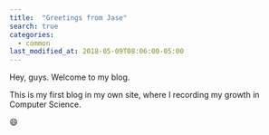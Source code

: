 ```yaml
---
title:  "Greetings from Jase"
search: true
categories: 
  - common
last_modified_at: 2018-05-09T08:06:00-05:00
---
```


Hey, guys. Welcome to my blog.   

This is my first blog in my own site, where I recording my growth in Computer Science.  

:smile: